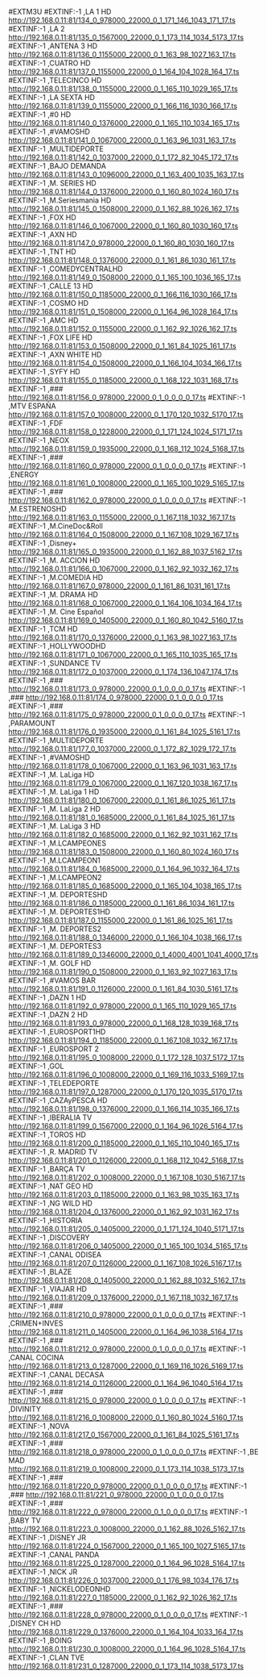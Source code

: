 #EXTM3U
#EXTINF:-1 ,LA 1 HD
http://192.168.0.11:81/134_0_978000_22000_0_1_171_146_1043_171_17.ts
#EXTINF:-1 ,LA 2
http://192.168.0.11:81/135_0_1567000_22000_0_1_173_114_1034_5173_17.ts
#EXTINF:-1 ,ANTENA 3 HD
http://192.168.0.11:81/136_0_1155000_22000_0_1_163_98_1027_163_17.ts
#EXTINF:-1 ,CUATRO HD
http://192.168.0.11:81/137_0_1155000_22000_0_1_164_104_1028_164_17.ts
#EXTINF:-1 ,TELECINCO HD
http://192.168.0.11:81/138_0_1155000_22000_0_1_165_110_1029_165_17.ts
#EXTINF:-1 ,LA SEXTA HD
http://192.168.0.11:81/139_0_1155000_22000_0_1_166_116_1030_166_17.ts
#EXTINF:-1 ,#0 HD
http://192.168.0.11:81/140_0_1376000_22000_0_1_165_110_1034_165_17.ts
#EXTINF:-1 ,#VAMOSHD
http://192.168.0.11:81/141_0_1067000_22000_0_1_163_96_1031_163_17.ts
#EXTINF:-1 ,MULTIDEPORTE
http://192.168.0.11:81/142_0_1037000_22000_0_1_172_82_1045_172_17.ts
#EXTINF:-1 ,BAJO DEMANDA
http://192.168.0.11:81/143_0_1096000_22000_0_1_163_400_1035_163_17.ts
#EXTINF:-1 ,M. SERIES HD
http://192.168.0.11:81/144_0_1376000_22000_0_1_160_80_1024_160_17.ts
#EXTINF:-1 ,M.Seriesmania HD
http://192.168.0.11:81/145_0_1508000_22000_0_1_162_88_1026_162_17.ts
#EXTINF:-1 ,FOX HD
http://192.168.0.11:81/146_0_1067000_22000_0_1_160_80_1030_160_17.ts
#EXTINF:-1 ,AXN HD
http://192.168.0.11:81/147_0_978000_22000_0_1_160_80_1030_160_17.ts
#EXTINF:-1 ,TNT HD
http://192.168.0.11:81/148_0_1376000_22000_0_1_161_86_1030_161_17.ts
#EXTINF:-1 ,COMEDYCENTRALHD
http://192.168.0.11:81/149_0_1508000_22000_0_1_165_100_1036_165_17.ts
#EXTINF:-1 ,CALLE 13 HD
http://192.168.0.11:81/150_0_1185000_22000_0_1_166_116_1030_166_17.ts
#EXTINF:-1 ,COSMO HD
http://192.168.0.11:81/151_0_1508000_22000_0_1_164_96_1028_164_17.ts
#EXTINF:-1 ,AMC HD
http://192.168.0.11:81/152_0_1155000_22000_0_1_162_92_1026_162_17.ts
#EXTINF:-1 ,FOX LIFE HD
http://192.168.0.11:81/153_0_1508000_22000_0_1_161_84_1025_161_17.ts
#EXTINF:-1 ,AXN WHITE HD
http://192.168.0.11:81/154_0_1508000_22000_0_1_166_104_1034_166_17.ts
#EXTINF:-1 ,SYFY HD
http://192.168.0.11:81/155_0_1185000_22000_0_1_168_122_1031_168_17.ts
#EXTINF:-1 ,###
http://192.168.0.11:81/156_0_978000_22000_0_1_0_0_0_0_17.ts
#EXTINF:-1 ,MTV ESPAÑA
http://192.168.0.11:81/157_0_1008000_22000_0_1_170_120_1032_5170_17.ts
#EXTINF:-1 ,FDF
http://192.168.0.11:81/158_0_1228000_22000_0_1_171_124_1024_5171_17.ts
#EXTINF:-1 ,NEOX
http://192.168.0.11:81/159_0_1935000_22000_0_1_168_112_1024_5168_17.ts
#EXTINF:-1 ,###
http://192.168.0.11:81/160_0_978000_22000_0_1_0_0_0_0_17.ts
#EXTINF:-1 ,ENERGY
http://192.168.0.11:81/161_0_1008000_22000_0_1_165_100_1029_5165_17.ts
#EXTINF:-1 ,###
http://192.168.0.11:81/162_0_978000_22000_0_1_0_0_0_0_17.ts
#EXTINF:-1 ,M.ESTRENOSHD
http://192.168.0.11:81/163_0_1155000_22000_0_1_167_118_1032_167_17.ts
#EXTINF:-1 ,M.CineDoc&Roll
http://192.168.0.11:81/164_0_1508000_22000_0_1_167_108_1029_167_17.ts
#EXTINF:-1 ,Disney+
http://192.168.0.11:81/165_0_1935000_22000_0_1_162_88_1037_5162_17.ts
#EXTINF:-1 ,M. ACCION HD
http://192.168.0.11:81/166_0_1067000_22000_0_1_162_92_1032_162_17.ts
#EXTINF:-1 ,M.COMEDIA HD
http://192.168.0.11:81/167_0_978000_22000_0_1_161_86_1031_161_17.ts
#EXTINF:-1 ,M. DRAMA HD
http://192.168.0.11:81/168_0_1067000_22000_0_1_164_106_1034_164_17.ts
#EXTINF:-1 ,M. Cine Español
http://192.168.0.11:81/169_0_1405000_22000_0_1_160_80_1042_5160_17.ts
#EXTINF:-1 ,TCM HD
http://192.168.0.11:81/170_0_1376000_22000_0_1_163_98_1027_163_17.ts
#EXTINF:-1 ,HOLLYWOODHD
http://192.168.0.11:81/171_0_1067000_22000_0_1_165_110_1035_165_17.ts
#EXTINF:-1 ,SUNDANCE TV
http://192.168.0.11:81/172_0_1037000_22000_0_1_174_136_1047_174_17.ts
#EXTINF:-1 ,###
http://192.168.0.11:81/173_0_978000_22000_0_1_0_0_0_0_17.ts
#EXTINF:-1 ,###
http://192.168.0.11:81/174_0_978000_22000_0_1_0_0_0_0_17.ts
#EXTINF:-1 ,###
http://192.168.0.11:81/175_0_978000_22000_0_1_0_0_0_0_17.ts
#EXTINF:-1 ,PARAMOUNT
http://192.168.0.11:81/176_0_1935000_22000_0_1_161_84_1025_5161_17.ts
#EXTINF:-1 ,MULTIDEPORTE
http://192.168.0.11:81/177_0_1037000_22000_0_1_172_82_1029_172_17.ts
#EXTINF:-1 ,#VAMOSHD
http://192.168.0.11:81/178_0_1067000_22000_0_1_163_96_1031_163_17.ts
#EXTINF:-1 ,M. LaLiga HD
http://192.168.0.11:81/179_0_1067000_22000_0_1_167_120_1038_167_17.ts
#EXTINF:-1 ,M. LaLiga 1 HD
http://192.168.0.11:81/180_0_1067000_22000_0_1_161_86_1025_161_17.ts
#EXTINF:-1 ,M. LaLiga 2 HD
http://192.168.0.11:81/181_0_1685000_22000_0_1_161_84_1025_161_17.ts
#EXTINF:-1 ,M. LaLiga 3 HD
http://192.168.0.11:81/182_0_1685000_22000_0_1_162_92_1031_162_17.ts
#EXTINF:-1 ,M.LCAMPEONES
http://192.168.0.11:81/183_0_1508000_22000_0_1_160_80_1024_160_17.ts
#EXTINF:-1 ,M.LCAMPEON1
http://192.168.0.11:81/184_0_1685000_22000_0_1_164_96_1032_164_17.ts
#EXTINF:-1 ,M.LCAMPEON2
http://192.168.0.11:81/185_0_1685000_22000_0_1_165_104_1038_165_17.ts
#EXTINF:-1 ,M. DEPORTESHD
http://192.168.0.11:81/186_0_1185000_22000_0_1_161_86_1034_161_17.ts
#EXTINF:-1 ,M. DEPORTES1HD
http://192.168.0.11:81/187_0_1155000_22000_0_1_161_86_1025_161_17.ts
#EXTINF:-1 ,M. DEPORTES2
http://192.168.0.11:81/188_0_1346000_22000_0_1_166_104_1038_166_17.ts
#EXTINF:-1 ,M. DEPORTES3
http://192.168.0.11:81/189_0_1346000_22000_0_1_4000_4001_1041_4000_17.ts
#EXTINF:-1 ,M. GOLF HD
http://192.168.0.11:81/190_0_1508000_22000_0_1_163_92_1027_163_17.ts
#EXTINF:-1 ,#VAMOS BAR
http://192.168.0.11:81/191_0_1126000_22000_0_1_161_84_1030_5161_17.ts
#EXTINF:-1 ,DAZN 1 HD
http://192.168.0.11:81/192_0_978000_22000_0_1_165_110_1029_165_17.ts
#EXTINF:-1 ,DAZN 2 HD
http://192.168.0.11:81/193_0_978000_22000_0_1_168_128_1039_168_17.ts
#EXTINF:-1 ,EUROSPORT1HD
http://192.168.0.11:81/194_0_1185000_22000_0_1_167_108_1032_167_17.ts
#EXTINF:-1 ,EUROSPORT 2
http://192.168.0.11:81/195_0_1008000_22000_0_1_172_128_1037_5172_17.ts
#EXTINF:-1 ,GOL
http://192.168.0.11:81/196_0_1008000_22000_0_1_169_116_1033_5169_17.ts
#EXTINF:-1 ,TELEDEPORTE
http://192.168.0.11:81/197_0_1287000_22000_0_1_170_120_1035_5170_17.ts
#EXTINF:-1 ,CAZAyPESCA HD
http://192.168.0.11:81/198_0_1376000_22000_0_1_166_114_1035_166_17.ts
#EXTINF:-1 ,IBERALIA TV
http://192.168.0.11:81/199_0_1567000_22000_0_1_164_96_1026_5164_17.ts
#EXTINF:-1 ,TOROS HD
http://192.168.0.11:81/200_0_1185000_22000_0_1_165_110_1040_165_17.ts
#EXTINF:-1 ,R. MADRID TV
http://192.168.0.11:81/201_0_1126000_22000_0_1_168_112_1042_5168_17.ts
#EXTINF:-1 ,BARÇA TV
http://192.168.0.11:81/202_0_1008000_22000_0_1_167_108_1030_5167_17.ts
#EXTINF:-1 ,NAT GEO HD
http://192.168.0.11:81/203_0_1185000_22000_0_1_163_98_1035_163_17.ts
#EXTINF:-1 ,NG WILD HD
http://192.168.0.11:81/204_0_1376000_22000_0_1_162_92_1031_162_17.ts
#EXTINF:-1 ,HISTORIA
http://192.168.0.11:81/205_0_1405000_22000_0_1_171_124_1040_5171_17.ts
#EXTINF:-1 ,DISCOVERY
http://192.168.0.11:81/206_0_1405000_22000_0_1_165_100_1034_5165_17.ts
#EXTINF:-1 ,CANAL ODISEA
http://192.168.0.11:81/207_0_1126000_22000_0_1_167_108_1026_5167_17.ts
#EXTINF:-1 ,BLAZE
http://192.168.0.11:81/208_0_1405000_22000_0_1_162_88_1032_5162_17.ts
#EXTINF:-1 ,VIAJAR HD
http://192.168.0.11:81/209_0_1376000_22000_0_1_167_118_1032_167_17.ts
#EXTINF:-1 ,###
http://192.168.0.11:81/210_0_978000_22000_0_1_0_0_0_0_17.ts
#EXTINF:-1 ,CRIMEN+INVES
http://192.168.0.11:81/211_0_1405000_22000_0_1_164_96_1038_5164_17.ts
#EXTINF:-1 ,###
http://192.168.0.11:81/212_0_978000_22000_0_1_0_0_0_0_17.ts
#EXTINF:-1 ,CANAL COCINA
http://192.168.0.11:81/213_0_1287000_22000_0_1_169_116_1026_5169_17.ts
#EXTINF:-1 ,CANAL DECASA
http://192.168.0.11:81/214_0_1126000_22000_0_1_164_96_1040_5164_17.ts
#EXTINF:-1 ,###
http://192.168.0.11:81/215_0_978000_22000_0_1_0_0_0_0_17.ts
#EXTINF:-1 ,DIVINITY
http://192.168.0.11:81/216_0_1008000_22000_0_1_160_80_1024_5160_17.ts
#EXTINF:-1 ,NOVA
http://192.168.0.11:81/217_0_1567000_22000_0_1_161_84_1025_5161_17.ts
#EXTINF:-1 ,###
http://192.168.0.11:81/218_0_978000_22000_0_1_0_0_0_0_17.ts
#EXTINF:-1 ,BE MAD
http://192.168.0.11:81/219_0_1008000_22000_0_1_173_114_1038_5173_17.ts
#EXTINF:-1 ,###
http://192.168.0.11:81/220_0_978000_22000_0_1_0_0_0_0_17.ts
#EXTINF:-1 ,###
http://192.168.0.11:81/221_0_978000_22000_0_1_0_0_0_0_17.ts
#EXTINF:-1 ,###
http://192.168.0.11:81/222_0_978000_22000_0_1_0_0_0_0_17.ts
#EXTINF:-1 ,BABY TV
http://192.168.0.11:81/223_0_1008000_22000_0_1_162_88_1026_5162_17.ts
#EXTINF:-1 ,DISNEY JR
http://192.168.0.11:81/224_0_1567000_22000_0_1_165_100_1027_5165_17.ts
#EXTINF:-1 ,CANAL PANDA
http://192.168.0.11:81/225_0_1287000_22000_0_1_164_96_1028_5164_17.ts
#EXTINF:-1 ,NICK JR
http://192.168.0.11:81/226_0_1037000_22000_0_1_176_98_1034_176_17.ts
#EXTINF:-1 ,NICKELODEONHD
http://192.168.0.11:81/227_0_1185000_22000_0_1_162_92_1026_162_17.ts
#EXTINF:-1 ,###
http://192.168.0.11:81/228_0_978000_22000_0_1_0_0_0_0_17.ts
#EXTINF:-1 ,DISNEY CH HD
http://192.168.0.11:81/229_0_1376000_22000_0_1_164_104_1033_164_17.ts
#EXTINF:-1 ,BOING
http://192.168.0.11:81/230_0_1008000_22000_0_1_164_96_1028_5164_17.ts
#EXTINF:-1 ,CLAN  TVE
http://192.168.0.11:81/231_0_1287000_22000_0_1_173_114_1038_5173_17.ts

